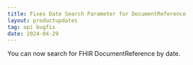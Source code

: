 ```yaml
---
title: Fixes Date Search Parameter for DocumentReference
layout: productupdates
tag: api bugfix
date: 2024-04-29
---
```

You can now search for FHIR DocumentReference by date. 